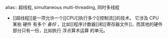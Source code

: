 alias:: 超线程, simultaneous multi-threading, 同时多线程

- [[超线程]]是一项允许一个[[CPU]]执行多个[[控制流]]的技术。
  它涉及 CPU 某些 硬件 有多个 *备份* ，比如[[程序计数器]]和[[寄存器文件]]，而其他的硬件部分只有一份，比如执行 浮点算术运算 的单元。